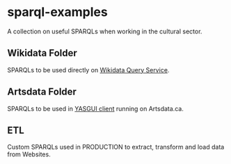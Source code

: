 sparql-examples
==================

A collection on useful SPARQLs when working in the cultural sector.

## Wikidata Folder

SPARQLs to be used directly on [Wikidata Query Service](https://query.wikidata.org).

## Artsdata Folder

SPARQLs to be used in [YASGUI client](http://kg.artsdata.ca/sparql/) running on Artsdata.ca.

## ETL 

Custom SPARQLs used in PRODUCTION to extract, transform and load data from Websites.
